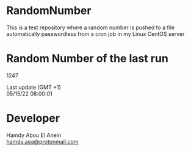 # RandomNumber    
This is a test repository where a random number is pushed to a file automatically passwordless from a cron job in my Linux CentOS server    
# Random Number of the last run   
1247
      
Last update (GMT +1)    
05/15/22 08:00:01
# Developer    
Hamdy Abou El Anein   
hamdy.aea@protonmail.com
